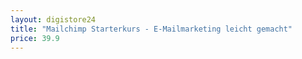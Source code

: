 ```yaml
---
layout: digistore24
title: "Mailchimp Starterkurs - E-Mailmarketing leicht gemacht"
price: 39.9
---
```

